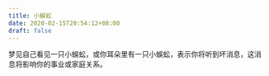 ```yaml
---
title: 小蜈蚣
date: 2020-02-15T20:54:12+08:00
draft: false
---
```


梦见自己看见一只小蜈蚣，或你耳朵里有一只小蜈蚣，表示你将听到坏消息，这消息将影响你的事业或家庭关系。<br>
